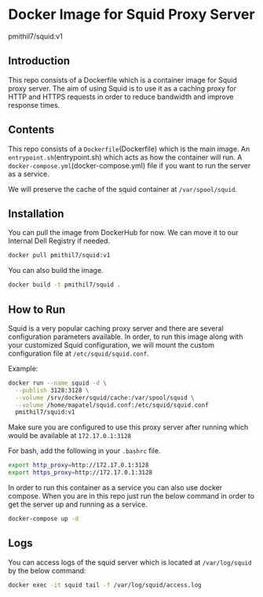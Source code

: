 # Docker Image for Squid Proxy Server

pmithil7/squid:v1

## Introduction

This repo consists of a Dockerfile which is a container image for Squid proxy server. The aim of using Squid is to use it as a caching proxy for HTTP and HTTPS requests in order to reduce bandwidth and improve response times.

## Contents

This repo consists of a `Dockerfile`(Dockerfile) which is the main image. An `entrypoint.sh`(entrypoint.sh) which acts as how the container will run. A `docker-compose.yml`(docker-compose.yml) file if you want to run the server as a service.

We will preserve the cache of the squid container at `/var/spool/squid`.

## Installation

You can pull the image from DockerHub for now. We can move it to our Internal Dell Registry if needed.

```bash
docker pull pmithil7/squid:v1
```

You can also build the image.

```bash
docker build -t pmithil7/squid .
```

## How to Run

Squid is a very popular caching proxy server and there are several configuration parameters available. In order, to run this image along with your customized Squid configuration, we will mount the custom configuration file at `/etc/squid/squid.conf`.

Example:

```bash
docker run --name squid -d \
  --publish 3128:3128 \
  --volume /srv/docker/squid/cache:/var/spool/squid \
  --volume /home/mapatel/squid.conf:/etc/squid/squid.conf 
  pmithil7/squid:v1
```

Make sure you are configured to use this proxy server after running which would be available at `172.17.0.1:3128`

For bash, add the following in your `.bashrc` file.

```bash
export http_proxy=http://172.17.0.1:3128
export https_proxy=http://172.17.0.1:3128
```

In order to run this container as a service you can also use docker compose. When you are in this repo just run the below command in order to get the server up and running as a service.

```bash
docker-compose up -d
```

## Logs

You can access logs of the squid server which is located at `/var/log/squid` by the below command:

```bash
docker exec -it squid tail -f /var/log/squid/access.log
```


